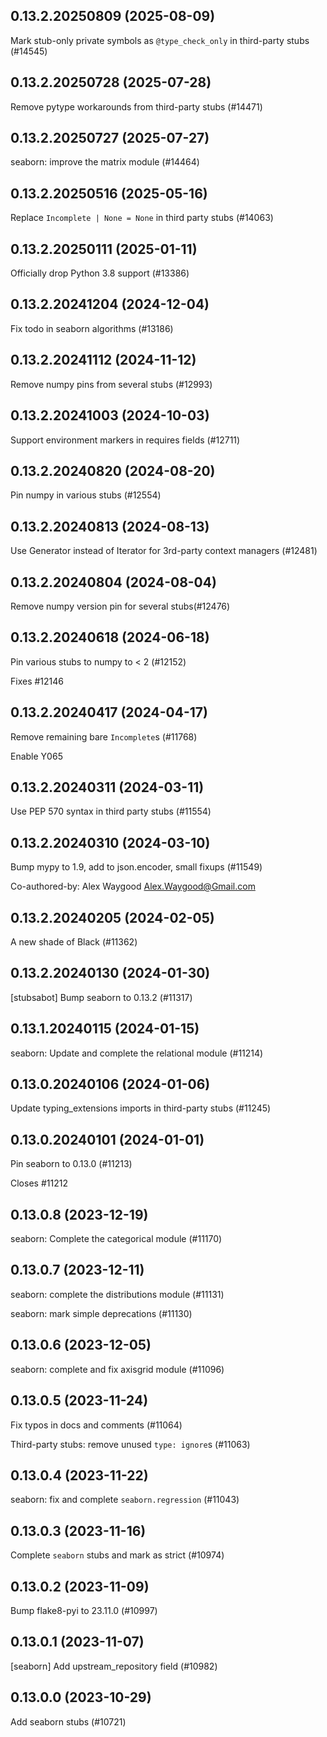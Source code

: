 ## 0.13.2.20250809 (2025-08-09)

Mark stub-only private symbols as `@type_check_only` in third-party stubs (#14545)

## 0.13.2.20250728 (2025-07-28)

Remove pytype workarounds from third-party stubs (#14471)

## 0.13.2.20250727 (2025-07-27)

seaborn: improve the matrix module (#14464)

## 0.13.2.20250516 (2025-05-16)

Replace `Incomplete | None = None` in third party stubs (#14063)

## 0.13.2.20250111 (2025-01-11)

Officially drop Python 3.8 support (#13386)

## 0.13.2.20241204 (2024-12-04)

Fix todo in seaborn algorithms (#13186)

## 0.13.2.20241112 (2024-11-12)

Remove numpy pins from several stubs (#12993)

## 0.13.2.20241003 (2024-10-03)

Support environment markers in requires fields (#12711)

## 0.13.2.20240820 (2024-08-20)

Pin numpy in various stubs (#12554)

## 0.13.2.20240813 (2024-08-13)

Use Generator instead of Iterator for 3rd-party context managers (#12481)

## 0.13.2.20240804 (2024-08-04)

Remove numpy version pin for several stubs(#12476)

## 0.13.2.20240618 (2024-06-18)

Pin various stubs to numpy to < 2 (#12152)

Fixes #12146

## 0.13.2.20240417 (2024-04-17)

Remove remaining bare `Incomplete`s (#11768)

Enable Y065

## 0.13.2.20240311 (2024-03-11)

Use PEP 570 syntax in third party stubs (#11554)

## 0.13.2.20240310 (2024-03-10)

Bump mypy to 1.9, add to json.encoder, small fixups (#11549)

Co-authored-by: Alex Waygood <Alex.Waygood@Gmail.com>

## 0.13.2.20240205 (2024-02-05)

A new shade of Black (#11362)

## 0.13.2.20240130 (2024-01-30)

[stubsabot] Bump seaborn to 0.13.2 (#11317)

## 0.13.1.20240115 (2024-01-15)

seaborn: Update and complete the relational module (#11214)

## 0.13.0.20240106 (2024-01-06)

Update typing_extensions imports in third-party stubs (#11245)

## 0.13.0.20240101 (2024-01-01)

Pin seaborn to 0.13.0 (#11213)

Closes #11212

## 0.13.0.8 (2023-12-19)

seaborn: Complete the categorical module (#11170)

## 0.13.0.7 (2023-12-11)

seaborn: complete the distributions module (#11131)

seaborn: mark simple deprecations (#11130)

## 0.13.0.6 (2023-12-05)

seaborn: complete and fix axisgrid module (#11096)

## 0.13.0.5 (2023-11-24)

Fix typos in docs and comments (#11064)

Third-party stubs: remove unused `type: ignore`s (#11063)

## 0.13.0.4 (2023-11-22)

seaborn: fix and complete `seaborn.regression` (#11043)

## 0.13.0.3 (2023-11-16)

Complete `seaborn` stubs and mark as strict (#10974)

## 0.13.0.2 (2023-11-09)

Bump flake8-pyi to 23.11.0 (#10997)

## 0.13.0.1 (2023-11-07)

[seaborn] Add upstream_repository field (#10982)

## 0.13.0.0 (2023-10-29)

Add seaborn stubs (#10721)

